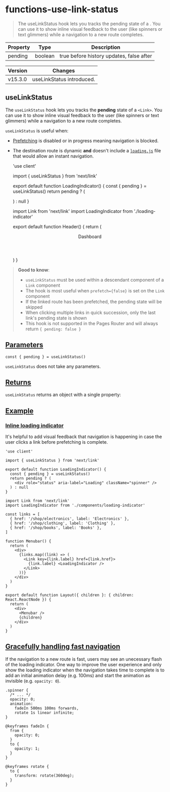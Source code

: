 # functions-use-link-status

> The useLinkStatus hook lets you tracks the pending state of a <Link>. You can use it to show inline visual feedback to the user (like spinners or text glimmers) while a navigation to a new route completes.

| Property | Type    | Description                              |
| -------- | ------- | ---------------------------------------- |
| pending  | boolean | true before history updates, false after |

| Version | Changes                   |
| ------- | ------------------------- |
| v15.3.0 | useLinkStatus introduced. |

## useLinkStatus

The `useLinkStatus` hook lets you tracks the **pending** state of a `<Link>`. You can use it to show inline visual feedback to the user (like spinners or text glimmers) while a navigation to a new route completes.

`useLinkStatus` is useful when:

*   [Prefetching](about:/docs/app/building-your-application/routing/linking-and-navigating#2-prefetching) is disabled or in progress meaning navigation is blocked.
*   The destination route is dynamic **and** doesn't include a [`loading.js`](/docs/app/api-reference/file-conventions/loading) file that would allow an instant navigation.

    'use client'
     
    import { useLinkStatus } from 'next/link'
     
    export default function LoadingIndicator() {
      const { pending } = useLinkStatus()
      return pending ? (
        <div role="status" aria-label="Loading" className="spinner" />
      ) : null
    }

    import Link from 'next/link'
    import LoadingIndicator from './loading-indicator'
     
    export default function Header() {
      return (
        <header>
          <Link href="/dashboard" prefetch={false}>
            Dashboard <LoadingIndicator />
          </Link>
        </header>
      )
    }

> **Good to know**:
> 
> *   `useLinkStatus` must be used within a descendant component of a `Link` component
> *   The hook is most useful when `prefetch={false}` is set on the `Link` component
> *   If the linked route has been prefetched, the pending state will be skipped
> *   When clicking multiple links in quick succession, only the last link's pending state is shown
> *   This hook is not supported in the Pages Router and will always return `{ pending: false }`

## [Parameters](#parameters)

    const { pending } = useLinkStatus()

`useLinkStatus` does not take any parameters.

## [Returns](#returns)

`useLinkStatus` returns an object with a single property:

## [Example](#example)

### [Inline loading indicator](#inline-loading-indicator)

It's helpful to add visual feedback that navigation is happening in case the user clicks a link before prefetching is complete.

    'use client'
     
    import { useLinkStatus } from 'next/link'
     
    export default function LoadingIndicator() {
      const { pending } = useLinkStatus()
      return pending ? (
        <div role="status" aria-label="Loading" className="spinner" />
      ) : null
    }

    import Link from 'next/link'
    import LoadingIndicator from './components/loading-indicator'
     
    const links = [
      { href: '/shop/electronics', label: 'Electronics' },
      { href: '/shop/clothing', label: 'Clothing' },
      { href: '/shop/books', label: 'Books' },
    ]
     
    function Menubar() {
      return (
        <div>
          {links.map((link) => (
            <Link key={link.label} href={link.href}>
              {link.label} <LoadingIndicator />
            </Link>
          ))}
        </div>
      )
    }
     
    export default function Layout({ children }: { children: React.ReactNode }) {
      return (
        <div>
          <Menubar />
          {children}
        </div>
      )
    }

## [Gracefully handling fast navigation](#gracefully-handling-fast-navigation)

If the navigation to a new route is fast, users may see an unecessary flash of the loading indicator. One way to improve the user experience and only show the loading indicator when the navigation takes time to complete is to add an initial animation delay (e.g. 100ms) and start the animation as invisible (e.g. `opacity: 0`).

    .spinner {
      /* ... */
      opacity: 0;
      animation:
        fadeIn 500ms 100ms forwards,
        rotate 1s linear infinite;
    }
     
    @keyframes fadeIn {
      from {
        opacity: 0;
      }
      to {
        opacity: 1;
      }
    }
     
    @keyframes rotate {
      to {
        transform: rotate(360deg);
      }
    }
